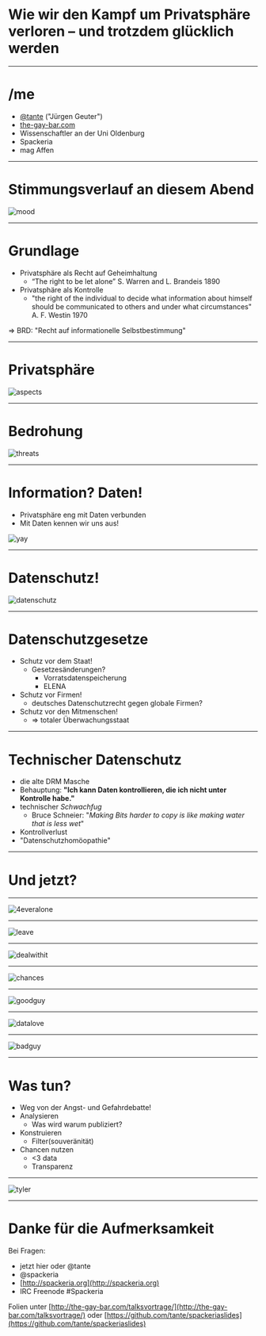 # Wie wir den Kampf um Privatsphäre verloren – und trotzdem glücklich werden 

---

# /me

* [@tante](http://twitter.com/tante) ("Jürgen Geuter")
* [the-gay-bar.com](http://the-gay-bar.com)
* Wissenschaftler an der Uni Oldenburg
* Spackeria
* mag Affen

---

# Stimmungsverlauf an diesem Abend

![mood](images/stimmung.png)

---
# Grundlage

* Privatsphäre als Recht auf Geheimhaltung 
    * “The right to be let alone” S. Warren and L. Brandeis 1890
* Privatsphäre als Kontrolle
    * "the right of the individual to decide what information about himself should be communicated to others and under what circumstances" A. F. Westin 1970

⇒ BRD: "Recht auf informationelle Selbstbestimmung"

---
# Privatsphäre

![aspects](images/privacyaspects.png)

---
# Bedrohung

![threats](images/threat.png)

---
# Information? Daten!

* Privatsphäre eng mit Daten verbunden
* Mit Daten kennen wir uns aus!

![yay](images/yay.jpg)


---

# Datenschutz!

![datenschutz](images/datenschutz.png)


---
# Datenschutzgesetze

* Schutz vor dem Staat! 
    * Gesetzesänderungen?
        * Vorratsdatenspeicherung
        * ELENA
* Schutz vor Firmen! 
    * deutsches Datenschutzrecht gegen globale Firmen?
* Schutz vor den Mitmenschen!
    * ⇒ totaler Überwachungsstaat

---
# Technischer Datenschutz

* die alte DRM Masche
* Behauptung:
  **"Ich kann Daten kontrollieren, die ich nicht unter Kontrolle habe."**
* technischer *Schwachfug*
    * Bruce Schneier: "*Making Bits harder to copy is like making water that is less wet*"
* Kontrollverlust
* "Datenschutzhomöopathie"

---

# Und jetzt?

---

![4everalone](images/foreveralone.jpg)

---

![leave](images/leave_privacy_alone.jpg)

---

![dealwithit](images/dealwithit.png)

---

![chances](images/chances.jpg)

---

![goodguy](images/goodguy.jpg)

---

![datalove](images/datalove.jpg)

---

![badguy](images/nakedpics.jpg)

---

# Was tun?

* Weg von der Angst- und Gefahrdebatte!
* Analysieren
    * Was wird warum publiziert?
* Konstruieren
    * Filter(souveränität)
* Chancen nutzen
    * <3 data
    * Transparenz

---

![tyler](images/tylerdurden.jpg)

---
# Danke für die Aufmerksamkeit

Bei Fragen:

* jetzt hier oder @tante
* @spackeria
* [http://spackeria.org](http://spackeria.org)
* IRC Freenode #Spackeria

Folien unter [http://the-gay-bar.com/talksvortrage/](http://the-gay-bar.com/talksvortrage/) oder 
[https://github.com/tante/spackeriaslides](https://github.com/tante/spackeriaslides)
